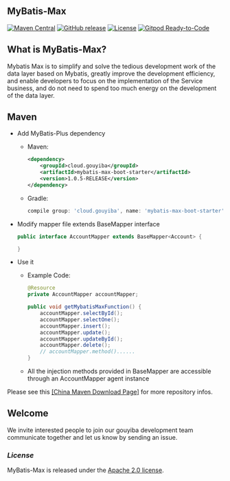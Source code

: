 ## MyBatis-Max

[![Maven Central](https://img.shields.io/maven-central/v/cloud.gouyiba/mybatis-max?color=yellow)](https://search.maven.org/artifact/cloud.gouyiba/mybatis-max/)
[![GitHub release](https://img.shields.io/maven-central/v/cloud.gouyiba/mybatis-max?color=green&label=release)](https://github.com/gouyiba/mybatis-max/releases)
[![License](https://img.shields.io/badge/license-Apache%202-4EB1BA.svg)](https://www.apache.org/licenses/LICENSE-2.0.html)
[![Gitpod Ready-to-Code](https://img.shields.io/badge/Gitpod-Ready--to--Code-blue?logo=gitpod)](https://gitpod.io/#https://github.com/gouyiba/mybatis-max) 
## What is MyBatis-Max?
Mybatis Max is to simplify and solve the tedious development work of the data layer based on Mybatis, greatly improve the development efficiency, and enable developers to focus on the implementation of the Service business, and do not need to spend too much energy on the development of the data layer.

## Maven
- Add MyBatis-Plus dependency
    - Maven:
        ```xml
        <dependency>
            <groupId>cloud.gouyiba</groupId>
            <artifactId>mybatis-max-boot-starter</artifactId>
            <version>1.0.5-RELEASE</version>
        </dependency>
        ```
    - Gradle:
        ``` groovy
        compile group: 'cloud.gouyiba', name: 'mybatis-max-boot-starter', version: '1.0.5-RELEASE'
        ```

-   Modify mapper file extends BaseMapper interface
    ```java
    public interface AccountMapper extends BaseMapper<Account> {

    }
    ```
-   Use it
    -   Example Code:
        ```java
        @Resource
        private AccountMapper accountMapper;
        
        public void getMybatisMaxFunction() {
            accountMapper.selectById();
            accountMapper.selectOne();
            accountMapper.insert();
            accountMapper.update();
            accountMapper.updateById();
            accountMapper.delete();
            // accountMapper.method()......
        }
        ```
    -   All the injection methods provided in BaseMapper are accessible through an AccountMapper agent instance

Please see this <a href='https://mvnrepository.com/artifact/cloud.gouyiba/mybatis-max-boot-starter'>[China Maven Download Page]</a> for more repository infos.

## Welcome
We invite interested people to join our gouyiba development team communicate together and let us know by sending an issue.

### *License*

MyBatis-Max is released under the [Apache 2.0 license](license.txt).